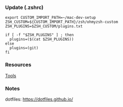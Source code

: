 ### Update (.zshrc)
```
export CUSTOM_IMPORT_PATH=~/mac-dev-setup
ZSH_CUSTOM=${CUSTOM_IMPORT_PATH}/zsh/ohmyzsh-custom
ZSH_PLUGINS=$ZSH_CUSTOM/plugins.txt

if [ -f "$ZSH_PLUGINS" ] ; then
  plugins=($(cat $ZSH_PLUGINS))
else 
  plugins=(git)
fi
```

### Resources
[Tools](/install-tools)

### Notes
dotfiles: https://dotfiles.github.io/

